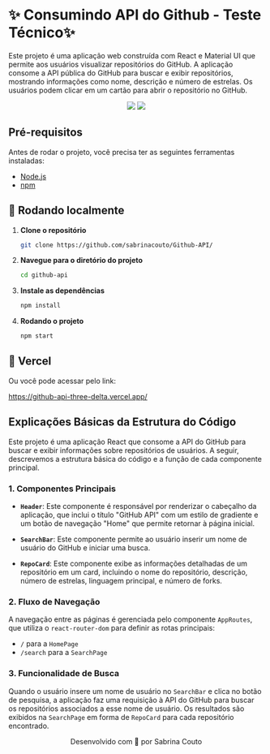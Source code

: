 # ✨ Consumindo API do Github  - Teste Técnico✨

Este projeto é uma aplicação web construída com React e Material UI que permite aos usuários visualizar repositórios do GitHub. A aplicação consome a API pública do GitHub para buscar e exibir repositórios, mostrando informações como nome, descrição e número de estrelas. Os usuários podem clicar em um cartão para abrir o repositório no GitHub.

<p align='center'>
   <img src="https://img.shields.io/badge/React-20232A?style=for-the-badge&logo=react&logoColor=61DAFB">
   <img src="https://img.shields.io/badge/Material%20UI-007FFF?style=for-the-badge&logo=mui&logoColor=white">
</p>

## Pré-requisitos

Antes de rodar o projeto, você precisa ter as seguintes ferramentas instaladas:

- [Node.js](https://nodejs.org/) 
- [npm](https://www.npmjs.com/get-npm) 

##  💬 Rodando localmente

1. **Clone o repositório**

   ```bash
   git clone https://github.com/sabrinacouto/Github-API/

2. **Navegue para o diretório do projeto**
   ```bash
   cd github-api
   
3. **Instale as dependências**
   ```bash
   npm install

4. **Rodando o projeto**
   ```bash
   npm start

##  💬 Vercel

Ou você pode acessar pelo link:

https://github-api-three-delta.vercel.app/

## Explicações Básicas da Estrutura do Código

Este projeto é uma aplicação React que consome a API do GitHub para buscar e exibir informações sobre repositórios de usuários. A seguir, descrevemos a estrutura básica do código e a função de cada componente principal.

### 1. Componentes Principais

- **`Header`**: Este componente é responsável por renderizar o cabeçalho da aplicação, que inclui o título "GitHub API" com um estilo de gradiente e um botão de navegação "Home" que permite retornar à página inicial.

- **`SearchBar`**: Este componente permite ao usuário inserir um nome de usuário do GitHub e iniciar uma busca. 

- **`RepoCard`**: Este componente exibe as informações detalhadas de um repositório em um card, incluindo o nome do repositório, descrição, número de estrelas, linguagem principal, e número de forks. 


### 2. Fluxo de Navegação

A navegação entre as páginas é gerenciada pelo componente `AppRoutes`, que utiliza o `react-router-dom` para definir as rotas principais:
- `/` para a `HomePage`
- `/search` para a `SearchPage`

### 3. Funcionalidade de Busca

Quando o usuário insere um nome de usuário no `SearchBar` e clica no botão de pesquisa, a aplicação faz uma requisição à API do GitHub para buscar os repositórios associados a esse nome de usuário. Os resultados são exibidos na `SearchPage` em forma de `RepoCard` para cada repositório encontrado.



<p align='center'>
Desenvolvido com 💜 por Sabrina Couto
</p>



